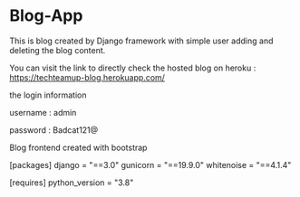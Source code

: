 # Blog-App
This is blog created by Django framework with simple user adding and deleting the blog content.

You can visit the link to directly check the hosted blog on heroku :
https://techteamup-blog.herokuapp.com/

the login information 

username : admin

password : Badcat121@

Blog frontend created with bootstrap

[packages]
django = "==3.0"
gunicorn = "==19.9.0"
whitenoise = "==4.1.4"

[requires]
python_version = "3.8"

